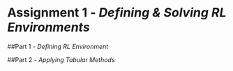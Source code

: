 # Assignment 1 - *Defining & Solving RL Environments*

##Part 1 - *Defining RL Environment*

##Part 2 - *Applying Tabular Methods*